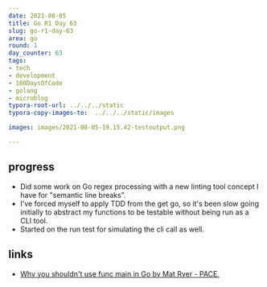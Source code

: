 ```yaml
---
date: 2021-08-05
title: Go R1 Day 63
slug: go-r1-day-63
area: go
round: 1
day_counter: 63
tags:
- tech
- development
- 100DaysOfCode
- golang
- microblog
typora-root-url: ../../../static
typora-copy-images-to:  ../../../static/images

images: images/2021-08-05-19.15.42-testoutput.png

---
```


## progress

- Did some work on Go regex processing with a new linting tool concept I have for "semantic line breaks".
- I've forced myself to apply TDD from the get go, so it's been slow going initially to abstract my functions to be testable without being run as a CLI tool.
- Started on the run test for simulating the cli call as well.

## links

- [Why you shouldn't use func main in Go by Mat Ryer - PACE.](https://pace.dev/blog/2020/02/12/why-you-shouldnt-use-func-main-in-golang-by-mat-ryer.html)
